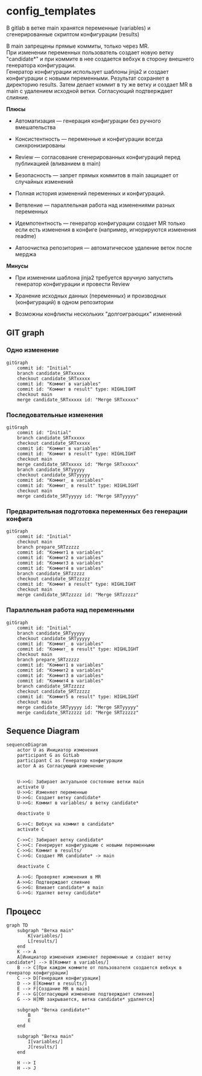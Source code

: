 # config_templates
В gitlab в ветке main хранятся переменные (variables) и сгенерированные скриптом конфигурации (results)

В main запрещены прямые коммиты, только через MR.\
При изменении переменных пользователь создает новую ветку "candidate*" и при коммите в нее создается вебхук в сторону внешнего генератора конфигурации. \
Генератор конфигурации использует шаблоны jinja2 и создает конфигурации с новыми переменными. Результат сохраняет в директорию results. Затем делает коммит в ту же ветку и создает MR в main с удалением исходной ветки. Согласующий подтверждает слияние. 

**Плюсы**

- Автоматизация — генерация конфигурации без ручного вмешательства

- Консистентность — переменные и конфигурации всегда синхронизированы

- Review — согласование сгенерированных конфигураций перед публикацией (вливанием в main)

- Безопасность — запрет прямых коммитов в main защищает от случайных изменений

- Полная история изменений переменных и конфигураций.

- Ветвление — параллельная работа над изменениями разных переменных

- Идемпотентность — генератор конфигурации создает MR только если есть изменения в конфиге (например, игнорируются изменения readme)

- Автоочистка репозитория — автоматическое удаление веток после мерджа

**Минусы**

- При изменении шаблона jinja2 требуется вручную запустить генератор конфигурации и провести Review

- Хранение исходных данных (переменных) и производных (конфигураций) в одном репозитории

- Возможны конфликты нескольких "долгоиграющих" изменений

## GIT graph
### Одно изменение
```mermaid
gitGraph
    commit id: "Initial"
    branch candidate_SRTxxxxx
    checkout candidate_SRTxxxxx
    commit id: "Коммит в variables"
    commit id: "Коммит в result" type: HIGHLIGHT
    checkout main
    merge candidate_SRTxxxxx id: "Merge SRTxxxxx"
```
### Последовательные изменения
```mermaid
gitGraph
    commit id: "Initial"
    branch candidate_SRTxxxxx
    checkout candidate_SRTxxxxx
    commit id: "Коммит в variables"
    commit id: "Коммит в result" type: HIGHLIGHT
    checkout main
    merge candidate_SRTxxxxx id: "Merge SRTxxxxx"
    branch candidate_SRTyyyyy
    checkout candidate_SRTyyyyy
    commit id: "Коммит_ в variables"
    commit id: "Коммит_ в result" type: HIGHLIGHT
    checkout main
    merge candidate_SRTyyyyy id: "Merge SRTyyyyy"
```

### Предварительная подготовка переменных без генерации конфига
```mermaid
gitGraph
    commit id: "Initial"
    checkout main
    branch prepare_SRTzzzzz
    commit id: "Коммит1 в variables"
    commit id: "Коммит2 в variables" 
    commit id: "Коммит3 в variables"
    commit id: "Коммит4 в variables"
    branch candidate_SRTzzzzz
    checkout candidate_SRTzzzzz
    commit id: "Коммит в result" type: HIGHLIGHT
    checkout main
    merge candidate_SRTzzzzz id: "Merge SRTzzzzz"
```

### Параллельная работа над переменными
```mermaid
gitGraph
    commit id: "Initial"
    branch candidate_SRTyyyyy
    checkout candidate_SRTyyyyy
    commit id: "Коммит_ в variables"
    commit id: "Коммит_ в result" type: HIGHLIGHT
    checkout main
    branch prepare_SRTzzzzz
    commit id: "Коммит1 в variables"
    commit id: "Коммит2 в variables" 
    commit id: "Коммит3 в variables"
    commit id: "Коммит4 в variables"
    branch candidate_SRTzzzzz
    checkout candidate_SRTzzzzz
    commit id: "Коммит5 в result" type: HIGHLIGHT
    checkout main
    merge candidate_SRTyyyyy id: "Merge SRTyyyyy"
    merge candidate_SRTzzzzz id: "Merge SRTzzzzz"
```

## Sequence Diagram

```mermaid
sequenceDiagram
    actor U as Инициатор изменения
    participant G as GitLab
    participant C as Генератор конфигурации
    actor A as Согласующий изменение


    U->>G: Забирает актуальное состояние ветки main
    activate U
    U->>G: Изменяет переменные
    U->>G: Создает ветку candidate*
    U->>G: Коммит в variables/ в ветку candidate*

    deactivate U
    
    G->>C: Вебхук на коммит в candidate*
    activate C
    
    C->>C: Забирает ветку candidate*
    C->>C: Генерирует конфигурацию с новыми переменными
    C->>G: Коммит в results/
    C->>G: Создает MR candidate* -> main
    
    deactivate C
    
    A->>G: Проверяет изменения в MR
    A->>G: Подтверждает слияние
    G->>G: Вливает candidate* в main
    G->>G: Удаляет ветку candidate*
```

## Процесс

```mermaid
graph TD
    subgraph "Ветка main"
        K[variables/]
        L[results/]
    end
    K --> A
    A[Инициатор изменения изменяет переменные и создает ветку candidate*] --> B[Коммит в variables/]
    B --> C[При каждом коммите от пользователя создается вебхук в генератор конфигурации]
    C --> D[Генерация конфигурации]
    D --> E[Коммит в results/]
    E --> F[Создание MR в main]
    F --> G[Согласующий изменение подтверждает слияние]
    G --> H[MR закрывается, ветка candidate* удаляется]
    
    subgraph "Ветка candidate*"
        B
        E
    end
    
    subgraph "Ветка main"
        I[variables/]
        J[results/]
    end
    
    H --> I
    H --> J
```